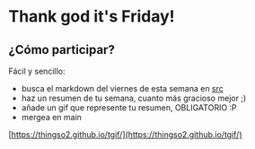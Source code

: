 # Thank god it's Friday!

## ¿Cómo participar?

Fácil y sencillo:
* busca el markdown del viernes de esta semana en [src](https://github.com/ThingsO2/tgif/tree/main/src)
* haz un resumen de tu semana, cuanto más gracioso mejor ;)
* añade un gif que represente tu resumen, OBLIGATORIO :P
* mergea en main

[https://thingso2.github.io/tgif/](https://thingso2.github.io/tgif/)
